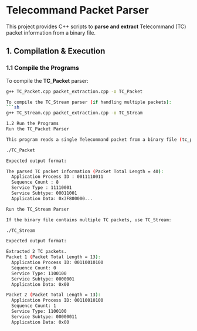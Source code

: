 # Telecommand Packet Parser

This project provides C++ scripts to **parse and extract** Telecommand (TC) packet information from a binary file.

## **1. Compilation & Execution**

### **1.1 Compile the Programs**
To compile the **TC_Packet** parser:
```sh
g++ TC_Packet.cpp packet_extraction.cpp -o TC_Packet

To compile the TC_Stream parser (if handling multiple packets):
```sh
g++ TC_Stream.cpp packet_extraction.cpp -o TC_Stream

1.2 Run the Programs
Run the TC_Packet Parser

This program reads a single Telecommand packet from a binary file (tc_packet.bin by default) and extracts key information.

./TC_Packet

Expected output format:

The parsed TC packet information (Packet Total Length = 40):
  Application Process ID : 0011110011
  Sequence Count : 8
  Service Type : 11110001
  Service Subtype: 00011001
  Application Data: 0x3F800000...

Run the TC_Stream Parser

If the binary file contains multiple TC packets, use TC_Stream:

./TC_Stream

Expected output format:

Extracted 2 TC packets.
Packet 1 (Packet Total Length = 13):
  Application Process ID: 00110010100
  Sequence Count: 0
  Service Type: 1100100
  Service Subtype: 0000001
  Application Data: 0x00

Packet 2 (Packet Total Length = 13):
  Application Process ID: 00110010100
  Sequence Count: 1
  Service Type: 1100100
  Service Subtype: 00000011
  Application Data: 0x00
